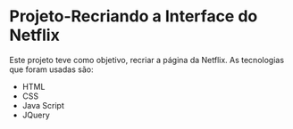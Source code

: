 # Projeto-Recriando a Interface do Netflix

Este projeto teve como objetivo, recriar a página da Netflix.
As tecnologias que foram usadas são:

- HTML
- CSS
- Java Script
- JQuery

